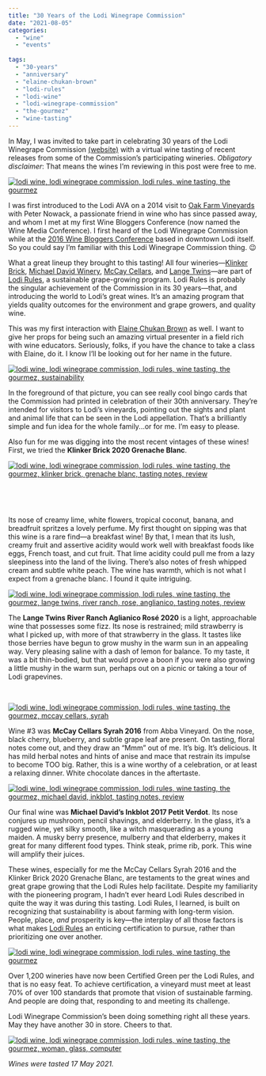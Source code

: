 ```yaml
---
title: "30 Years of the Lodi Winegrape Commission"
date: "2021-08-05"
categories:
  - "wine"
  - "events"
  
tags:
  - "30-years"
  - "anniversary"
  - "elaine-chukan-brown"
  - "lodi-rules"
  - "lodi-wine"
  - "lodi-winegrape-commission"
  - "the-gourmez"
  - "wine-tasting"
---
```


In May, I was invited to take part in celebrating 30 years of the Lodi Winegrape Commission [(website)](https://www.lodiwine.com/Lodi-Winegrape-Commission) with a virtual wine tasting of recent releases from some of the Commission’s participating wineries. _Obligatory disclaimer_: That means the wines I’m reviewing in this post were free to me.

[![lodi wine, lodi winegrape commission, lodi rules, wine tasting, the gourmez](https://thegourmez-wpmedia.s3.amazonaws.com/2021/08/Lodi-Wine-2021-7-375x500.png)](https://thegourmez-wpmedia.s3.amazonaws.com/2021/08/Lodi-Wine-2021-7.png)

I was first introduced to the Lodi AVA on a 2014 visit to [Oak Farm Vineyards](https://thegourmez.com/blog/2014-09-26-oak-farm-vineyards-winery-expansion-lodi/) with Peter Nowack, a passionate friend in wine who has since passed away, and whom I met at my first Wine Bloggers Conference (now named the Wine Media Conference). I first heard of the Lodi Winegrape Commission while at the [2016 Wine Bloggers Conference](https://thegourmez.com/category/wine-bloggers-conference-2016/) based in downtown Lodi itself. So you could say I’m familiar with this Lodi Winegrape Commission thing. 😉

What a great lineup they brought to this tasting! All four wineries—[Klinker Brick](https://www.klinkerbrickwinery.com/), [Michael David Winery](https://michaeldavidwinery.com/), [McCay Cellars](https://www.mccaycellars.com/), and [Lange Twins](https://langetwins.com/)—are part of [Lodi Rules](https://www.lodirules.org/), a sustainable grape-growing program. Lodi Rules is probably the singular achievement of the Commission in its 30 years—that, and introducing the world to Lodi’s great wines. It’s an amazing program that yields quality outcomes for the environment and grape growers, and quality wine.

This was my first interaction with [Elaine Chukan Brown](https://wakawakawinereviews.com/about/) as well. I want to give her props for being such an amazing virtual presenter in a field rich with wine educators. Seriously, folks, if you have the chance to take a class with Elaine, do it. I know I’ll be looking out for her name in the future.

[![lodi wine, lodi winegrape commission, lodi rules, wine tasting, the gourmez, sustainability](https://thegourmez-wpmedia.s3.amazonaws.com/2021/08/Lodi-Wine-2021-8-478x500.png)](https://thegourmez-wpmedia.s3.amazonaws.com/2021/08/Lodi-Wine-2021-8.png)

In the foreground of that picture, you can see really cool bingo cards that the Commission had printed in celebration of their 30th anniversary. They’re intended for visitors to Lodi’s vineyards, pointing out the sights and plant and animal life that can be seen in the Lodi appellation. That’s a brilliantly simple and fun idea for the whole family...or for me. I’m easy to please.

Also fun for me was digging into the most recent vintages of these wines! First, we tried the **Klinker Brick 2020 Grenache Blanc**.

[![lodi wine, lodi winegrape commission, lodi rules, wine tasting, the gourmez, klinker brick, grenache blanc, tasting notes, review](https://thegourmez-wpmedia.s3.amazonaws.com/2021/08/Lodi-Wine-2021-9-368x500.png)](https://thegourmez-wpmedia.s3.amazonaws.com/2021/08/Lodi-Wine-2021-9.png)

 

 

Its nose of creamy lime, white flowers, tropical coconut, banana, and breadfruit spritzes a lovely perfume. My first thought on sipping was that this wine is a rare find—a breakfast wine! By that, I mean that its lush, creamy fruit and assertive acidity would work well with breakfast foods like eggs, French toast, and cut fruit. That lime acidity could pull me from a lazy sleepiness into the land of the living. There’s also notes of fresh whipped cream and subtle white peach. The wine has warmth, which is not what I expect from a grenache blanc. I found it quite intriguing.

[![lodi wine, lodi winegrape commission, lodi rules, wine tasting, the gourmez, lange twins, river ranch, rose, anglianico, tasting notes, review](https://thegourmez-wpmedia.s3.amazonaws.com/2021/08/Lodi-Wine-2021-10-375x500.png)](https://thegourmez-wpmedia.s3.amazonaws.com/2021/08/Lodi-Wine-2021-10.png)

The **Lange Twins River Ranch Aglianico Rosé 2020** is a light, approachable wine that possesses some fizz. Its nose is restrained; mild strawberry is what I picked up, with more of that strawberry in the glass. It tastes like those berries have begun to grow mushy in the warm sun in an appealing way. Very pleasing saline with a dash of lemon for balance. To my taste, it was a bit thin-bodied, but that would prove a boon if you were also growing a little mushy in the warm sun, perhaps out on a picnic or taking a tour of Lodi grapevines.

 

[![lodi wine, lodi winegrape commission, lodi rules, wine tasting, the gourmez, mccay cellars, syrah](https://thegourmez-wpmedia.s3.amazonaws.com/2021/08/Lodi-Wine-2021-4-453x500.png)](https://thegourmez-wpmedia.s3.amazonaws.com/2021/08/Lodi-Wine-2021-4.png)

Wine #3 was **McCay Cellars Syrah 2016** from Abba Vineyard. On the nose, black cherry, blueberry, and subtle grape leaf are present. On tasting, floral notes come out, and they draw an “Mmm” out of me. It’s big. It’s delicious. It has mild herbal notes and hints of anise and mace that restrain its impulse to become TOO big. Rather, this is a wine worthy of a celebration, or at least a relaxing dinner. White chocolate dances in the aftertaste.

[![lodi wine, lodi winegrape commission, lodi rules, wine tasting, the gourmez, michael david, inkblot, tasting notes, review](https://thegourmez-wpmedia.s3.amazonaws.com/2021/08/Lodi-Wine-2021-12-375x500.png)](https://thegourmez-wpmedia.s3.amazonaws.com/2021/08/Lodi-Wine-2021-12.png)

Our final wine was **Michael David’s Inkblot 2017 Petit Verdot**. Its nose conjures up mushroom, pencil shavings, and elderberry. In the glass, it’s a rugged wine, yet silky smooth, like a witch masquerading as a young maiden. A musky berry presence, mulberry and that elderberry, makes it great for many different food types. Think steak, prime rib, pork. This wine will amplify their juices.

These wines, especially for me the McCay Cellars Syrah 2016 and the Klinker Brick 2020 Grenache Blanc, are testaments to the great wines and great grape growing that the Lodi Rules help facilitate. Despite my familiarity with the pioneering program, I hadn’t ever heard Lodi Rules described in quite the way it was during this tasting. Lodi Rules, I learned, is built on recognizing that sustainability is about farming with long-term vision. People, place, _and_ prosperity is key—the interplay of all those factors is what makes [Lodi Rules](https://www.lodirules.org/) an enticing certification to pursue, rather than prioritizing one over another.

[![lodi wine, lodi winegrape commission, lodi rules, wine tasting, the gourmez](https://thegourmez-wpmedia.s3.amazonaws.com/2021/08/Lodi-Wine-2021-6-375x500.png)](https://thegourmez-wpmedia.s3.amazonaws.com/2021/08/Lodi-Wine-2021-6.png)

Over 1,200 wineries have now been Certified Green per the Lodi Rules, and that is no easy feat. To achieve certification, a vineyard must meet at least 70% of over 100 standards that promote that vision of sustainable farming. And people are doing that, responding to and meeting its challenge.

Lodi Winegrape Commission’s been doing something right all these years. May they have another 30 in store. Cheers to that.

[![lodi wine, lodi winegrape commission, lodi rules, wine tasting, the gourmez, woman, glass, computer](https://thegourmez-wpmedia.s3.amazonaws.com/2021/08/Lodi-Wine-2021-13-375x500.png)](https://thegourmez-wpmedia.s3.amazonaws.com/2021/08/Lodi-Wine-2021-13.png)

_Wines were tasted 17 May 2021._
